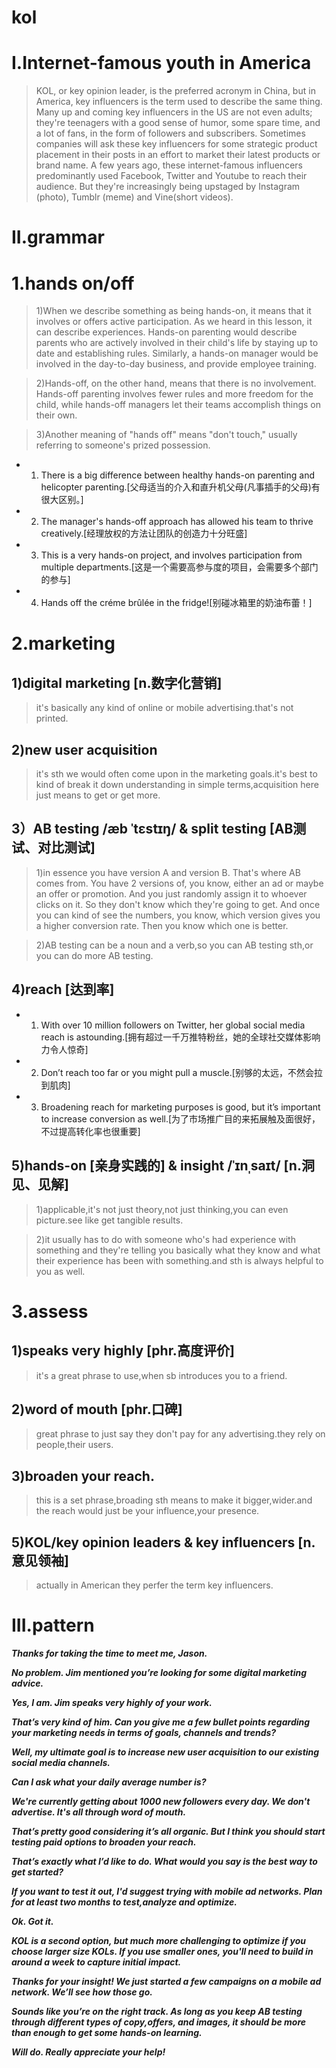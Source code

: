 # kol
# I.Internet-famous youth in America
> KOL, or key opinion leader, is the preferred acronym in China, but in America, key influencers is the term used to describe the same thing. Many up and coming key influencers in the US are not even adults; they're teenagers with a good sense of humor, some spare time, and a lot of fans, in the form of followers and subscribers. Sometimes companies will ask these key influencers for some strategic product placement in their posts in an effort to market their latest products or brand name. A few years ago, these internet-famous influencers predominantly used Facebook, Twitter and Youtube to reach their audience. But they're increasingly being upstaged by Instagram (photo), Tumblr (meme) and Vine(short videos).

# II.grammar
# 1.hands on/off
> 1)When we describe something as being hands-on, it means that it involves or offers active participation. As we heard in this lesson, it can describe experiences. Hands-on parenting would describe parents who are actively
involved in their child's life by staying up to date and establishing rules. Similarly, a hands-on manager would be involved in the day-to-day business, and provide employee training.

> 2)Hands-off, on the other hand, means that there is no involvement. Hands-off parenting involves fewer rules and more freedom for the child, while hands-off managers let their teams accomplish things on their own.

> 3)Another meaning of "hands off" means "don't touch," usually referring to someone's prized possession.

- 1. There is a big difference between healthy hands-on parenting and helicopter parenting.[父母适当的介入和直升机父母(凡事插手的父母)有很大区别。]

- 2. The manager's hands-off approach has allowed his team to thrive creatively.[经理放权的方法让团队的创造力十分旺盛]

- 3. This is a very hands-on project, and involves participation from multiple departments.[这是一个需要高参与度的项目，会需要多个部门的参与]

- 4. Hands off the créme brûlée in the fridge![别碰冰箱里的奶油布蕾！]

# 2.marketing
## 1)digital marketing [n.数字化营销]
> it's basically any kind of online or mobile advertising.that's not printed.

## 2)new user acquisition 
> it's sth we would often come upon in the marketing goals.it's best to kind of break it down understanding in simple terms,acquisition here just means to get or get more.

## 3）AB testing /æb ˈtɛstɪŋ/ & split testing [AB测试、对比测试]
> 1)in essence you have version A and version B. That's where AB comes from. You have 2 versions of, you know, either an ad or maybe an offer or promotion. And you just randomly assign it to whoever clicks on it. So they don't know which they're going to get. And once you can kind of see the numbers, you know, which version gives you a higher conversion rate. Then you know which one is better.

> 2)AB testing can be a noun and a verb,so you can AB testing sth,or you can do more AB testing.

## 4)reach [达到率]
- 1. With over 10 million followers on Twitter, her global social media reach is astounding.[拥有超过一千万推特粉丝，她的全球社交媒体影响力令人惊奇]

- 2. Don’t reach too far or you might pull a muscle.[别够的太远，不然会拉到肌肉]

- 3. Broadening reach for marketing purposes is good, but it’s important to increase conversion as well.[为了市场推广目的来拓展触及面很好，不过提高转化率也很重要]

## 5)hands-on [亲身实践的] & insight /ˈɪnˌsaɪt/ [n.洞见、见解]
> 1)applicable,it's not just theory,not just thinking,you can even picture.see like get tangible results.

> 2)it usually has to do with someone who's had experience with something and they're telling you basically what they know and what their experience has been with something.and sth is always helpful to you as well.

# 3.assess
## 1)speaks very highly [phr.高度评价]
> it's a great phrase to use,when sb introduces you to a friend.

## 2)word of mouth [phr.口碑]
> great phrase to just say they don't pay for any advertising.they rely on people,their users.

## 3)broaden your reach.
> this is a set phrase,broading sth means to make it bigger,wider.and the reach would just be your influence,your presence.

## 5)KOL/key opinion leaders & key influencers [n.意见领袖]
> actually in American they perfer the term key influencers.

# III.pattern
***Thanks for taking the time to meet me, Jason.***

***No problem. Jim mentioned you’re looking for some digital marketing advice.***

***Yes, I am. Jim speaks very highly of your work.***

***That’s very kind of him. Can you give me a few bullet points regarding your marketing needs in terms of goals, channels and trends?***

***Well, my ultimate goal is to increase new user acquisition to our existing social media channels.***

***Can I ask what your daily average number is?***

***We're currently getting about 1000 new followers every day. We don't advertise. It's all through word of mouth.***

***That’s pretty good considering it’s all organic. But I think you should start testing paid options to broaden your reach.***

***That’s exactly what I’d like to do. What would you say is the best way to get started?***

***If you want to test it out, I'd suggest trying with mobile ad networks. Plan for at least two months to test,analyze and optimize.***

***Ok. Got it.***

***KOL is a second option, but much more challenging to optimize if you choose larger size KOLs. If you use smaller ones, you'll need to build in around a week to capture initial impact.***

***Thanks for your insight! We just started a few campaigns on a mobile ad network. We’ll see how those go.***

***Sounds like you’re on the right track. As long as you keep AB testing through different types of copy,offers, and images, it should be more than enough to get some hands-on learning.***

***Will do. Really appreciate your help!***




